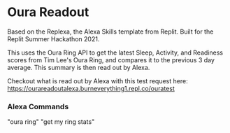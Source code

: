 # Oura Readout
Based on the Replexa, the Alexa Skills template from Replit. Built for the Replit Summer Hackathon 2021.

This uses the Oura Ring API to get the latest Sleep, Activity, and Readiness scores from Tim Lee's Oura Ring, and compares it to the previous 3 day average. This summary is then read out by Alexa.

Checkout what is read out by Alexa with this test request here: https://ourareadoutalexa.burneverything1.repl.co/ouratest

### Alexa Commands
"oura ring"
"get my ring stats"